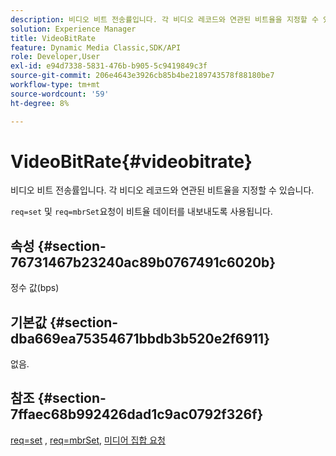```yaml
---
description: 비디오 비트 전송률입니다. 각 비디오 레코드와 연관된 비트율을 지정할 수 있습니다.
solution: Experience Manager
title: VideoBitRate
feature: Dynamic Media Classic,SDK/API
role: Developer,User
exl-id: e94d7338-5831-476b-b905-5c9419849c3f
source-git-commit: 206e4643e3926cb85b4be2189743578f88180be7
workflow-type: tm+mt
source-wordcount: '59'
ht-degree: 8%

---
```


# VideoBitRate{#videobitrate}

비디오 비트 전송률입니다. 각 비디오 레코드와 연관된 비트율을 지정할 수 있습니다.

`req=set` 및 `req=mbrSet`요청이 비트율 데이터를 내보내도록 사용됩니다.

## 속성 {#section-76731467b23240ac89b0767491c6020b}

정수 값(bps)

## 기본값 {#section-dba669ea75354671bbdb3b520e2f6911}

없음.

## 참조 {#section-7ffaec68b992426dad1c9ac0792f326f}

[req=set](/help/aem-is-ir-api/is-api/http-ref/image-serving-api-ref/c-http-protocol-reference/c-command-reference/r-req/r-set.md) ,  [req=mbrSet](/help/aem-is-ir-api/is-api/http-ref/image-serving-api-ref/c-http-protocol-reference/c-command-reference/r-req/r-mbrset.md),  [미디어 집합 요청](/help/aem-is-ir-api/is-api/http-ref/image-serving-api-ref/c-http-protocol-reference/c-syntax-and-features/r-media-set-requests.md)
